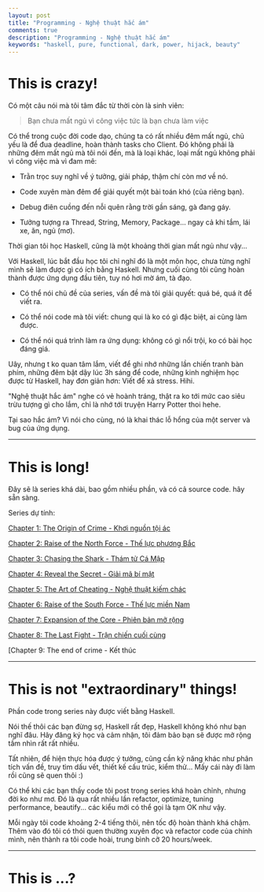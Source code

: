 ```yaml
---
layout: post
title: "Programming - Nghệ thuật hắc ám"
comments: true
description: "Programming - Nghệ thuật hắc ám"
keywords: "haskell, pure, functional, dark, power, hijack, beauty"
---
```



# This is crazy!

Có một câu nói mà tôi tâm đắc từ thời còn là sinh viên:

> Bạn chưa mất ngủ vì công việc tức là bạn chưa làm việc

Có thể trong cuộc đời code dạo, chúng ta có rất nhiều đêm mất ngủ, chủ yếu là để đua deadline, hoàn thành tasks cho Client. Đó không phải là những đêm mất ngủ mà tôi nói đến, mà là loại khác, loại mất ngủ không phải vì công việc mà vì đam mê:

* Trằn trọc suy nghĩ về ý tưởng, giải pháp, thậm chí còn mơ về nó.

* Code xuyên màn đêm để giải quyết một bài toán khó (của riêng bạn).

* Debug điên cuồng đến nỗi quên rằng trời gần sáng, gà đang gáy.

* Tưởng tượng ra Thread, String, Memory, Package... ngay cả khi tắm, lái xe, ăn, ngủ (mơ).


Thời gian tôi học Haskell, cũng là một khoảng thời gian mất ngủ như vậy...

Với Haskell, lúc bắt đầu học tôi chỉ nghĩ đó là một môn học, chưa từng nghĩ mình sẽ làm được gì có ích bằng Haskell. Nhưng cuối cùng tôi cũng hoàn thành được ứng dụng đầu tiên, tuy nó hơi mờ ám, tà đạo.

* Có thể nói chủ đề của series, vấn đề mà tôi giải quyết: quá bé, quá ít để viết ra.

* Có thể nói code mà tôi viết: chung qui là ko có gì đặc biệt, ai cũng làm được.

* Có thể nói quá trình làm ra ứng dụng: không có gì nổi trội, ko có bài học đáng giá.

Uây, nhưng t ko quan tâm lắm, viết để ghi nhớ những lần chiến tranh bàn phím, những đêm bật dậy lúc 3h sáng để code, những kinh nghiệm học được từ Haskell, hay đơn giản hơn: Viết để xả stress. Hihi.

"Nghệ thuật hắc ám" nghe có vẻ hoành tráng, thật ra ko tới mức cao siêu trừu tượng gì cho lắm, chỉ là nhớ tới truyện Harry Potter thoi hehe.

Tại sao hắc ám? Vì nói cho cùng, nó là khai thác lỗ hổng của một server và bug của ứng dụng.

---

# This is long!

Đây sẽ là series khá dài, bao gồm nhiều phần, và có cả source code. hãy sẵn sàng.

Series dự tính:

[Chapter 1: The Origin of Crime - Khơi nguồn tội ác](https://thanhdo89se.github.io/2018/chapter01-the-origin-of-crime/)

[Chapter 2: Raise of the North Force - Thế lực phương Bắc](https://thanhdo89se.github.io/2018/chapter02-raise-of-the-north-force/)

[Chapter 3: Chasing the Shark - Thám tử Cá Mập](https://thanhdo89se.github.io/2018/chapter03-chasing-the-shark/)

[Chapter 4: Reveal the Secret - Giải mã bí mật](https://thanhdo89se.github.io/2018/chapter04-reveal-the-secret/)

[Chapter 5: The Art of Cheating - Nghệ thuật kiếm chác](https://thanhdo89se.github.io/2018/chapter05-the-art-of-cheating/)

[Chapter 6: Raise of the South Force - Thế lực miền Nam](https://thanhdo89se.github.io/2018/chapter06-raise-of-the-south-force/)

[Chapter 7: Expansion of the Core - Phiên bản mở rộng](https://thanhdo89se.github.io/2018/chapter07-expansion-of-the-core/)

[Chapter 8: The Last Fight - Trận chiến cuối cùng](https://thanhdo89se.github.io/2018/chapter08-the-last-fight/)

[Chapter 9: The end of crime - Kết thúc 

---

# This is not "extraordinary" things!

Phần code trong series này được viết bằng Haskell.

Nói thế thôi các bạn đừng sợ, Haskell rất đẹp, Haskell không khó như bạn nghĩ đâu. Hãy đăng ký học và cảm nhận, tôi đảm bảo bạn sẽ được mở rộng tầm nhìn rất rất nhiều.

Tất nhiên, để hiện thực hóa được ý tưởng, cũng cần kỹ năng khác như phân tích vấn đề, truy tìm dấu vết, thiết kế cấu trúc, kiểm thử... Mấy cái này đi làm rồi cũng sẽ quen thôi :)

Có thể khi các bạn thấy code tôi post trong series khá hoàn chỉnh, nhưng đời ko như mơ. Đó là qua rất nhiều lần refactor, optimize, tuning performance, beautify... các kiểu mới có thể gọi là tạm OK như vậy.

Mỗi ngày tôi code khoảng 2-4 tiếng thôi, nên tốc độ hoàn thành khá chậm. Thêm vào đó tôi có thói quen thường xuyên đọc và refactor code của chính mình, nên thành ra tôi code hoài, trung bình cỡ 20 hours/week.

---

# This is ...?